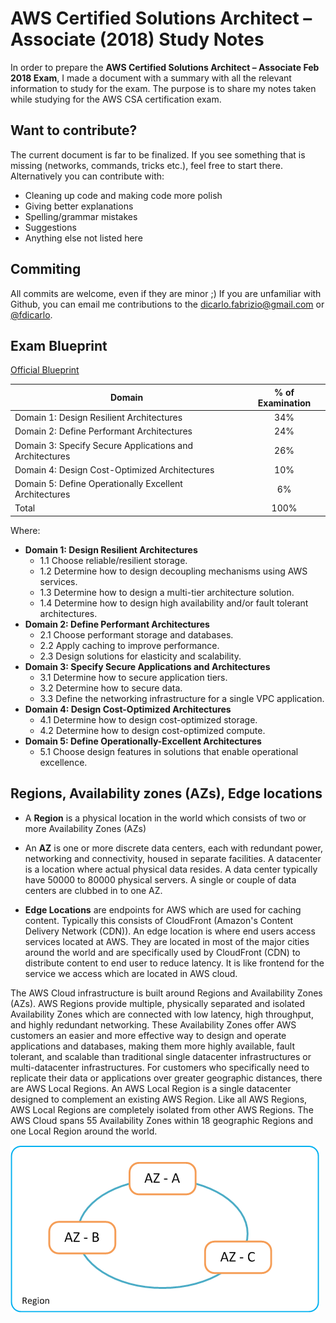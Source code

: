 # AWS Certified Solutions Architect – Associate (2018) Study Notes

In order to prepare the **AWS Certified Solutions Architect – Associate Feb 2018 Exam**, I made a document with a summary with all the relevant information to study for the exam. The purpose is to share my notes taken while studying for the AWS CSA certification exam.

## Want to contribute?
The current document is far to be finalized. If you see something that is missing (networks, commands, tricks etc.), feel free to start there. Alternatively you can contribute with:

* Cleaning up code and making code more polish
* Giving better explanations
* Spelling/grammar mistakes
* Suggestions
* Anything else not listed here

## Commiting
All commits are welcome, even if they are minor ;)
If you are unfamiliar with Github, you can email me contributions to the <dicarlo.fabrizio@gmail.com> or [@fdicarlo].

[@fdicarlo]: https://twitter.com/fdicarlo

## Exam Blueprint

[Official Blueprint ](https://d1.awsstatic.com/training-and-certification/docs-sa-assoc/AWS_Certified_Solutions_Architect_Associate_Feb_2018_%20Exam_Guide_v1.5.2.pdf)

| Domain | % of Examination|
|------------- |:-------------:|
| Domain 1: Design Resilient Architectures | 34% |
| Domain 2: Define Performant Architectures | 24% |
| Domain 3: Specify Secure Applications and Architectures | 26% |
| Domain 4: Design Cost-Optimized Architectures | 10% |
| Domain 5: Define Operationally Excellent Architectures | 6% |
| Total | 100%|

Where:

* **Domain 1: Design Resilient Architectures**
    * 1.1 Choose reliable/resilient storage.
    * 1.2 Determine how to design decoupling mechanisms using AWS services.
    * 1.3 Determine how to design a multi-tier architecture solution.
    * 1.4 Determine how to design high availability and/or fault tolerant architectures.
* **Domain 2: Define Performant Architectures**
    * 2.1 Choose performant storage and databases.
    * 2.2 Apply caching to improve performance.
    * 2.3 Design solutions for elasticity and scalability.
* **Domain 3: Specify Secure Applications and Architectures**
    * 3.1 Determine how to secure application tiers.
    * 3.2 Determine how to secure data.
    * 3.3 Define the networking infrastructure for a single VPC application.
* **Domain 4: Design Cost-Optimized Architectures**
    * 4.1 Determine how to design cost-optimized storage.
    * 4.2 Determine how to design cost-optimized compute.
* **Domain 5: Define Operationally-Excellent Architectures**
    * 5.1 Choose design features in solutions that enable operational excellence.

## Regions, Availability zones (AZs), Edge locations

* A **Region** is a physical location in the world which consists of two or more Availability Zones (AZs)

* An **AZ** is one or more discrete data centers, each with redundant power, networking and connectivity, housed in separate facilities. A datacenter is a location where actual physical data resides. A data center typically have 50000 to 80000 physical servers. A single or couple of data centers are clubbed in to one AZ.

* **Edge Locations** are endpoints for AWS which are used for caching content. Typically this consists of CloudFront (Amazon's Content Delivery Network (CDN)). An edge location is where end users access services located at AWS. They are located in most of the major cities around the world and are specifically used by CloudFront (CDN) to distribute content to end user to reduce latency. It is like frontend for the service we access which are located in AWS cloud.

The AWS Cloud infrastructure is built around Regions and Availability Zones (AZs). AWS Regions provide multiple, physically separated and isolated Availability Zones which are connected with low latency, high throughput, and highly redundant networking. These Availability Zones offer AWS customers an easier and more effective way to design and operate applications and databases, making them more highly available, fault tolerant, and scalable than traditional single datacenter infrastructures or multi-datacenter infrastructures. For customers who specifically need to replicate their data or applications over greater geographic distances, there are AWS Local Regions. An AWS Local Region is a single datacenter designed to complement an existing AWS Region. Like all AWS Regions, AWS Local Regions are completely isolated from other AWS Regions. The AWS Cloud spans 55 Availability Zones within 18 geographic Regions and one Local Region around the world.

![region](https://github.com/fdicarlo/aws-csa-2018/blob/master/images/AWS_region.png)
